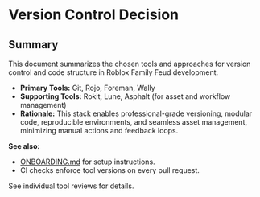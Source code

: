 # Version Control Decision

## Summary
This document summarizes the chosen tools and approaches for version control and code structure in Roblox Family Feud development.

- **Primary Tools:** Git, Rojo, Foreman, Wally
- **Supporting Tools:** Rokit, Lune, Asphalt (for asset and workflow management)
- **Rationale:** This stack enables professional-grade versioning, modular code, reproducible environments, and seamless asset management, minimizing manual actions and feedback loops.

**See also:**
- [ONBOARDING.md](ONBOARDING.md) for setup instructions.
- CI checks enforce tool versions on every pull request.

See individual tool reviews for details. 